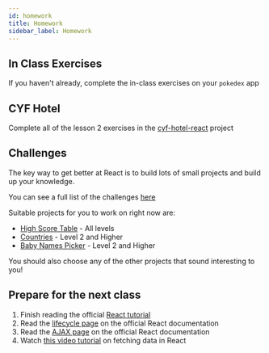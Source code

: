 ```yaml
---
id: homework
title: Homework
sidebar_label: Homework
---
```


## In Class Exercises

If you haven't already, complete the in-class exercises on your `pokedex` app

## CYF Hotel

Complete all of the lesson 2 exercises in the [cyf-hotel-react](https://github.com/CodeYourFuture/cyf-hotel-react#lesson-1) project

## Challenges

The key way to get better at React is to build lots of small projects and build up your knowledge. 

You can see a full list of the challenges [here](https://github.com/CodeYourFuture/cyf-react-challenges/)

Suitable projects for you to work on right now are:

- [High Score Table](https://github.com/CodeYourFuture/cyf-react-challenges/tree/master/challenge-high-score-tables) - All levels
- [Countries](https://github.com/CodeYourFuture/cyf-react-challenges/tree/master/challenge-countries) - Level 2 and Higher
- [Baby Names Picker](https://github.com/CodeYourFuture/cyf-react-challenges/tree/master/challenge-baby-name-picker) - Level 2 and Higher

You should also choose any of the other projects that sound interesting to you!

## Prepare for the next class

1. Finish reading the official [React tutorial](https://reactjs.org/tutorial/tutorial.html)
2. Read the [lifecycle page](https://reactjs.org/docs/state-and-lifecycle.html) on the official React documentation
3. Read the [AJAX page](https://reactjs.org/docs/faq-ajax.html) on the official React documentation
4. Watch [this video tutorial](https://www.youtube.com/watch?v=TxqqrNfgTto) on fetching data in React

